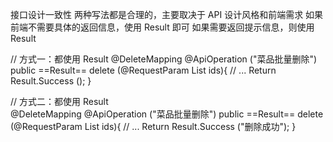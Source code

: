 接口设计一致性
两种写法都是合理的，主要取决于 API 设计风格和前端需求
如果前端不需要具体的返回信息，使用 Result 即可
如果需要返回提示信息，则使用 Result<String>




// 方式一：都使用 Result
@DeleteMapping
@ApiOperation ("菜品批量删除")
public ==Result== delete (@RequestParam List<Long> ids){
    // ...
    Return Result.Success ();
}

// 方式二：都使用 Result<String>  
@DeleteMapping
@ApiOperation ("菜品批量删除")
public ==Result<String>== delete (@RequestParam List<Long> ids){
    // ...
    Return Result.Success ("删除成功");
}